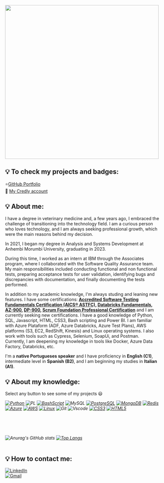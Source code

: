 <img src="https://github.com/micvet/micvet/assets/86981990/cfd1dc81-bcc9-468e-85b3-bc499976ee16" width="500px" />

## :bulb: To check my projects and badges:
:star:[GitHub Portfolio](https://github.com/micvet?tab=repositories)<br>
🥇 [My Credly account](https://www.credly.com/users/michelle-cristine-dos-santos)<br>

## :bulb: About me:

I have a degree in veterinary medicine and, a few years ago, I embraced the challenge of transitioning into the technology field. I am a curious person who loves technology, and I am always seeking professional growth, which were the main reasons behind my decision.

In 2021, I began my degree in Analysis and Systems Development at Anhembi Morumbi University, graduating in 2023.

During this time, I worked as an intern at IBM through the Associates program, where I collaborated with the Software Quality Assurance team. My main responsibilities included conducting functional and non functional tests, preparing acceptance tests for user validation, identifying bugs and discrepancies with documentation, and finally documenting the tests performed.

In addition to my academic knowledge, I'm always studing and leaning new features. I have some certifications:  **[Accredited Software Testing Fundamentals Certification (AICS® ASTFC)](https://github.com/micvet/quality-assurance/blob/main/README.md#accredited-software-testing-fundamentals-certification-aics-astfc), [Databricks Fundamentals](https://credentials.databricks.com/0b5adace-085c-4e17-b46f-73a47174fff8), [AZ-900](https://www.credly.com/badges/7bcd5455-112b-49c6-ab67-8a07081e7008), [DP-900](https://www.credly.com/badges/2ac5231f-0173-4ac6-997a-f94d0224c8aa), [Scrum Foundation Professional Certification](https://www.credly.com/badges/cdd0128a-662a-46d4-8e0f-d1ef85d968c9)**  and I am currently seeking new certifications. I have a good knowledge of Python, SQL, Javascript, HTML, CSS3, Bash scripting and Power BI. I am familiar with Azure Plataform (ADF, Azure Databricks, Azure Test Plans), AWS platforms (S3, EC2, RedShift, Kinesis)  and Linux operating systems. I also work with tools such as Cypress, Selenium, SoapUi, and Postman. Currently, I am deepening my knowledge in tools like Docker, Azure Data Factory, Databricks, etc.

I'm a **native Portugueses speaker** and I have proficiency in **English (C1)**, intermediate level in **Spanish (B2)**, and I am beginning my studies in **Italian (A1)**.

## :bulb: About my knowledge:

Select any button to see some of my projects :smiley: <br>
  
<i>
  
[![Python](https://img.shields.io/badge/python-3670A0?style=for-the-badge&logo=python&logoColor=ffdd54)](https://github.com/micvet/Bootcamp-Python-AI-Backend)
![PL](https://img.shields.io/badge/PL%2FSQL-FFFFFF?style=for-the-badge&logo=oracle&logoColor=FF0000&labelColor=FFFFFF&color=FF0000)
[![BashScript](https://img.shields.io/badge/bash%20script-0101?style=flat&logo=gnubash&logoColor=%23FFFFFF&labelColor=%23000000)](https://github.com/micvet/bootcamp-linux-do-zero)
![MySQL](https://img.shields.io/badge/MySQL-00000F?style=for-the-badge&logo=mysql&logoColor=white)
[![PostgreSQL](https://img.shields.io/badge/PostgreSQL-000?style=for-the-badge&logo=postgresql)](https://github.com/micvet/extracao_dados_selenium/tree/main)
[![MongoDB](https://img.shields.io/badge/MongoDB-%234ea94b.svg?style=for-the-badge&logo=mongodb&logoColor=white)](https://github.com/micvet/curso-eng-dados-fa/tree/main/mongodb-ec2)
[![Redis](https://img.shields.io/badge/redis-%23DD0031.svg?style=for-the-badge&logo=redis&logoColor=white)](https://github.com/micvet/curso-eng-dados-fa/tree/main/redis-ec2)
[![Azure](https://img.shields.io/badge/Azure-blue?style=for-the-badge&logo=microsoft%20azure&logoColor=blue&labelColor=FFFFFF&link=https%3A%2F%2Fimages.app.goo.gl%2FK7PN1jYJd57x4q7A8)](https://github.com/micvet/data-eng-project-amazon)
[![AWS](https://img.shields.io/badge/AWS-000.svg?style=for-the-badge&logo=amazon-aws&logoColor=white)](https://github.com/micvet/curso-eng-dados-fa/tree/main)
[![Linux](https://img.shields.io/badge/Linux-000?style=for-the-badge&logo=linux&logoColor=FCC624)](https://github.com/micvet/bootcamp-linux-do-zero)
![Git](https://img.shields.io/badge/GIT-E44C30?style=for-the-badge&logo=git&logoColor=white)
![Vscode](https://img.shields.io/badge/Vscode-007ACC?style=for-the-badge&logo=visual-studio-code&logoColor=white)
[![CSS3](https://img.shields.io/badge/CSS3-1572B6?style=for-the-badge&logo=css3&logoColor=white)](https://github.com/micvet/bootcamp-dio-fullstack)
[![HTML5](https://img.shields.io/badge/HTML5-E34F26?style=for-the-badge&logo=html5&logoColor=white)](https://github.com/micvet/bootcamp-dio-fullstack)
</i>
<!-- ![Flask](https://img.shields.io/badge/flask-%23000.svg?style=for-the-badge&logo=flask&logoColor=white) -->
<!--[![JavaScript](https://img.shields.io/badge/JavaScript-F7DF1E?style=for-the-badge&logo=javascript&logoColor=black)](https://github.com/micvet/bootcamp-dio-fullstack) -->
<br></br>

</br><i>![Anurag's GitHub stats](https://github-readme-stats.vercel.app/api?username=micvet&hide=contribs,prs)
[![Top Langs](https://github-readme-stats.vercel.app/api/top-langs/?username=micvet)](https://github.com/anuraghazra/github-readme-stats)</i>
<br></br>
## :bulb: How to contact me:

[![LinkedIn](https://img.shields.io/badge/LinkedIn-0077B5?style=for-the-badge&logo=linkedin&logoColor=white)](https://www.linkedin.com/in/michelle-c-santos/)<br>
[![Gmail](https://img.shields.io/badge/Gmail-333333?style=for-the-badge&logo=gmail&logoColor=red)](mailto:michellesantosvet@gmail.com)




